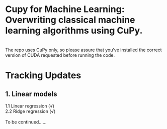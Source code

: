 # Cupy for Machine Learning: Overwriting classical machine learning algorithms using CuPy.  
<br>The repo uses CuPy only, so please assure that you've installed the correct version of CUDA requested before running the code.  
# Tracking Updates
## 1. Linear models
1.1 Linear regression (√)  
2.2 Ridge regression (√)  
<br>To be continued……
